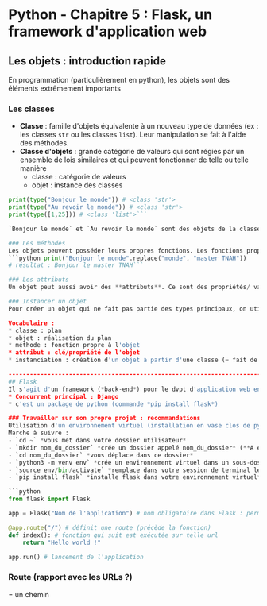 # Python - Chapitre 5 : Flask, un framework d'application web
## Les objets : introduction rapide
En programmation (particulièrement en python), les objets sont des éléments extrêmement importants

### Les classes
* **Classe** : famille d'objets équivalente à un nouveau type de données (ex : les classes `str` ou les classes `list`). Leur manipulation se fait à l'aide des méthodes.
* **Classe d'objets** : grande catégorie de valeurs qui sont régies par un ensemble de lois similaires et qui peuvent fonctionner de telle ou telle manière
  * classe : catégorie de valeurs
  * objet : instance des classes

``` python
print(type("Bonjour le monde")) # <class 'str'>
print(type("Au revoir le monde")) # <class 'str'>
print(type([1,25])) # <class 'list'>```

`Bonjour le monde` et `Au revoir le monde` sont des objets de la classe `str`.

### Les méthodes
Les objets peuvent posséder leurs propres fonctions. Les fonctions propres à des classes et à leurs objets sont appelées **méthodes**. Elles diffèrent des fonctions habituelles par leur syntaxe : une méthode est appelée après un point `.` et est uniquement accessible pour les classes qui la possèdent.
```python print("Bonjour le monde".replace("monde", "master TNAH"))  
# résultat : Bonjour le master TNAH```

### Les attributs
Un objet peut aussi avoir des **attributs**. Ce sont des propriétés/ valeurs de ces classes qui fonctionnent comme des variables ou des clés de dictionnaires

### Instancer un objet
Pour créer un objet qui ne fait pas partie des types principaux, on utilise généralement le no de la classe avec les paramètres de base dont elle a besoin (// utilisation d'une fonction)

Vocabulaire :
* classe : plan
* objet : réalisation du plan
* méthode : fonction propre à l'objet
* attribut : clé/propriété de l'objet
* instanciation : création d'un objet à partir d'une classe (= fait de créer l'objet)

--------------------------------------------------------------------------------------
## Flask
Il s'agit d'un framework (*back-end*) pour le dvpt d'application web en python.  
* Concurrent principal : Django
* c'est un package de python (commande *pip install flask*)

### Travailler sur son propre projet : recommandations
Utilisation d'un environnement virtuel (installation en vase clos de python pour ne pas interférer avec d'autres projets + installation limitée à un dossier particulier)  
Marche à suivre :
- `cd ~` *vous met dans votre dossier utilisateur*
- `mkdir nom_du_dossier` *crée un dossier appelé nom_du_dossier* (**A exécuter une fois seulement**)
- `cd nom_du_dossier` *vous déplace dans ce dossier*
- `python3 -m venv env` *crée un environnement virtuel dans un sous-dossier. Alternative à `virtualenv -p python3 env` (**A exécuter une fois seulement**)
- `source env/bin/activate` *remplace dans votre session de terminal le lien vers le python 3 global par un lien vers le python 3 de votre environnement virtuel*
- `pip install flask` *installe flask dans votre environnement virtuel* (**A exécuter une fois seulement**)

```python
from flask import Flask

app = Flask("Nom de l'application") # nom obligatoire dans Flask : permet d'avoir plusieurs applications tounant sur le même serveur et de les différencier pour le serveur

@app.route("/") # définit une route (précède la fonction)
def index(): # fonction qui suit est exécutée sur telle url
    return "Hello world !"

app.run() # lancement de l'application
```

### Route (rapport avec les URLs ?)
= un chemin 
